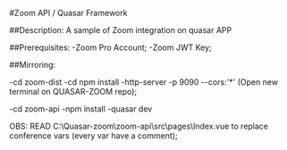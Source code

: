 #Zoom API / Quasar Framework

##Description:
A sample of Zoom integration on quasar APP

##Prerequisites:
-Zoom Pro Account;
-Zoom JWT Key;

##Mirroring:

-cd zoom-dist
-cd npm install
-http-server -p 9090 --cors:'*'
(Open new terminal on QUASAR-ZOOM repo);

-cd zoom-api
-npm install
-quasar dev

OBS: READ C:\Quasar-zoom\zoom-api\src\pages\Index.vue to replace conference vars (every var have a comment);
